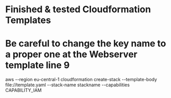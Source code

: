 # Finished & tested Cloudformation Templates
# Be careful to change the key name to a proper one at the Webserver template line 9

aws --region eu-central-1 cloudformation create-stack --template-body file://template.yaml --stack-name stackname --capabilities CAPABILITY_IAM
